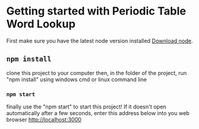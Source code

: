 # Getting started with Periodic Table Word Lookup

First make sure you have the latest node version installed
[Download node](https://nodejs.org/en/download).


## `npm install`

clone this project to your computer
then, in the folder of the project, run "npm install" using windows cmd or linux command line 

### `npm start`

finally use the "npm start" to start this project!
If it doesn't open automatically after a few seconds, enter this address below into you web browser
[http://localhost:3000](http://localhost:3000)
